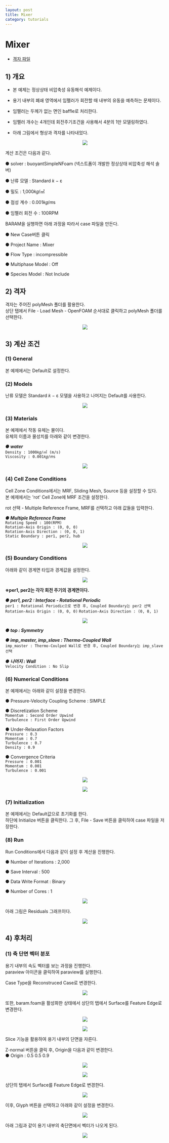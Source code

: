 ```yaml
---
layout: post
title: Mixer
category: tutorials
---
```


# Mixer 

* [격자 파일](https://drive.google.com/file/d/1Bop5tSUOdzj3twkmJtvLKBqwX8sAW2Dk/view?usp=sharing)

## 1) 개요 
* 본 예제는 정상상태 비압축성 유동해석 예제이다.<br>

* 용기 내부의 폐쇄 영역에서 임펠러가 회전할 때 내부의 유동을 예측하는 문제이다. <br>

* 임펠러는 두께가 없는 면인 baffle로 처리한다.<br>

* 임펠러 개수는 4개인데 회전주기조건을 사용해서 4분의 1만 모델링하였다.<br>

* 아래 그림에서 형상과 격자를 나타내었다.<br>

<p align='center'>
    <img src="https://github.com/nextfoam/baram-pages/raw/main/screenshots/mixer/3.1.png"><br>
</p>

계산 조건은 다음과 같다. <br>

●  solver : buoyantSimpleNFoam (넥스트폼이 개발한 정상상태 비압축성 해석 솔버) <br>

●  난류 모델 : Standard 𝑘 − ε<br>

●  밀도 : 1,000𝑘𝑔/㎥ <br>

●  점성 계수 : 0.001𝑘𝑔/𝑚s <br>

●  임펠러 회전 수 : 100RPM  <br>

BARAM을 실행하면 아래 과정을 따라서 case 파일을 만든다.<br>

●  New Case버튼 클릭<br>

●  Project Name : Mixer<br>

●  Flow Type : incompressible<br>

●  Multiphase Model : Off<br>

● Species Model : Not Include<br>

## 2) 격자
격자는 주어진 polyMesh 폴더를 활용한다. <br>
상단 탭에서 File - Load Mesh - OpenFOAM 순서대로 클릭하고 polyMesh 폴더를 선택한다. <br>

<p align='center'>
    <img src="https://github.com/nextfoam/baram-pages/raw/main/screenshots/mixer/3.2.png"><br>
</p>

## 3) 계산 조건
### (1) General
본 예제에서는 Default로 설정한다.<br>

### (2) Models
난류 모델은 Standard 𝑘 − ε 모델을 사용하고 나머지는 Default를 사용한다. <br>

<p align='center'>
    <img src="https://github.com/nextfoam/baram-pages/raw/main/screenshots/mixer/3.3.png"><br>
</p>

### (3) Materials
본 예제에서 작동 유체는 물이다.<br>
유체의 이름과 물성치를 아래와 같이 변경한다.<br>

***●  water***<br>
```Density : 1000𝑘𝑔/㎥ (m/s)```  <br>
```Viscosity : 0.001𝑘𝑔/𝑚s```  <br>

<p align='center'>
    <img src="https://github.com/nextfoam/baram-pages/raw/main/screenshots/mixer/3.4.png"><br>
</p>

### (4) Cell Zone Conditions
Cell Zone Conditions에서는 MRF, Sliding Mesh, Source 등을 설정할 수 있다.<br>
본 예제에서는 'rot' Cell Zone에 MRF 조건을 설정한다.<br>

rot 선택 - Multiple Reference Frame, MRF를 선택하고 아래 값들을 입력한다.<br>

***●  Multiple Reference Frame***<br>
```Rotating Speed : 100(RPM)```<br>
```Rotation-Axis Origin : (0, 0, 0)```<br>
```Rotation-Axis Direction : (0, 0, 1)```  <br>
```Static Boundary : per1, per2, hub```  <br>


<p align='center'>
    <img src="https://github.com/nextfoam/baram-pages/raw/main/screenshots/mixer/3.5.png"><br>
</p>

### (5) Boundary Conditions
아래와 같이 경계면 타입과 경계값을 설정한다.<br>

<p align='center'>
    <img src="https://github.com/nextfoam/baram-pages/raw/main/screenshots/mixer/3.6.png"><br>
</p>

**※per1, per2는 각각 회전 주기의 경계면이다.<br>**

***●  per1, per2 : Interface - Rotational Periodic***<br>
```per1 : Rotational Periodic으로 변경 후, Coupled Boundary는 per2 선택```<br>
```Rotation-Axis Origin : (0, 0, 0)```
```Rotation-Axis Direction : (0, 0, 1)```

<p align='center'>
    <img src="https://github.com/nextfoam/baram-pages/raw/main/screenshots/mixer/3.6.1.png"><br>
</p>

***●  top : Symmetry***<br>

***●  imp_master, imp_slave : Thermo-Coupled Wall***<br>
```imp_master : Thermo-Coulped Wall로 변경 후, Coupled Boundary는 imp_slave 선택```<br>

***●  나머지 : Wall***<br>
```Velocity Condition : No Slip```<br>

### (6) Numerical Conditions
본 예제에서는 아래와 같이 설정을 변경한다. <br>

●  Pressure-Velocity Coupling Scheme : SIMPLE <br>

●  Discretization Scheme  <br>
```Momentum : Second Order Upwind``` <br>
```Turbulence : First Order Upwind``` <br>

●  Under-Relaxation Factors  <br>
```Pressure : 0.3```<br>
```Momentum : 0.7```<br>
```Turbulence : 0.7```<br>
```Density : 0.9``` <br>

●  Convergence Criteria  <br>
```Pressure : 0.001``` <br>
```Momentum : 0.001``` <br>
```Turbulence : 0.001``` <br>

<p align='center'>
    <img src="https://github.com/nextfoam/baram-pages/raw/main/screenshots/mixer/3.7.1.png"><br>
</p>

<p align='center'>
    <img src="https://github.com/nextfoam/baram-pages/raw/main/screenshots/mixer/3.7.2.png"><br>
</p>

### (7) Initialization
본 예제에서는 Default값으로 초기화를 한다.<br>
하단에 Initialize 버튼을 클릭한다. 그 후, File - Save 버튼을 클릭하여 case 파일을 저장한다. <br>

### (8) Run
Run Conditions에서 다음과 같이 설정 후 계산을 진행한다.<br>

●  Number of Iterations : 2,000  <br>

●  Save Interval : 500  <br>

●  Data Write Format : Binary  <br>

●  Number of Cores : 1  <br>

<p align='center'>
    <img src="https://github.com/nextfoam/baram-pages/raw/main/screenshots/mixer/3.8.png"><br>
</p>

아래 그림은 Residuals 그래프이다.
<p align='center'>
    <img src="https://github.com/nextfoam/baram-pages/raw/main/screenshots/mixer/3.9.png"><br>
</p>

## 4) 후처리

### (1) 축 단면 벡터 분포
용기 내부의 속도 벡터를 보는 과정을 진행한다.<br>
paraview 아이콘을 클릭하여 paraview를 실행한다.<br>

Case Type을 Reconstruced Case로 변경한다.

<p align='center'>
    <img src="https://github.com/nextfoam/baram-pages/raw/main/screenshots/mixer/3.10.png"><br>
</p>

또한, baram.foam을 활성화한 상태에서 상단의 탭에서 Surface를 Feature Edge로 변경한다.<br>

<p align='center'>
    <img src="https://github.com/nextfoam/baram-pages/raw/main/screenshots/mixer/3.10.1.png"><br>
</p>

<p align='center'>
    <img src="https://github.com/nextfoam/baram-pages/raw/main/screenshots/mixer/3.12.1.png"><br>
</p>

Slice 기능을 활용하여 용기 내부의 단면을 자른다.<br>

Z-normal 버튼을 클릭 후, Origin을 다음과 같이 변경한다.<br>
●  Origin : 0.5 0.5 0.9  <br>

<p align='center'>
    <img src="https://github.com/nextfoam/baram-pages/raw/main/screenshots/mixer/3.11.png"><br>
</p>

<p align='center'>
    <img src="https://github.com/nextfoam/baram-pages/raw/main/screenshots/mixer/3.12.png"><br>
</p>

상단의 탭에서 Surface를 Feature Edge로 변경한다.<br>

<p align='center'>
    <img src="https://github.com/nextfoam/baram-pages/raw/main/screenshots/mixer/3.12.1.png"><br>
</p>

이후, Glyph 버튼을 선택하고 아래와 같이 설정을 변경한다.<br>

<p align='center'>
    <img src="https://github.com/nextfoam/baram-pages/raw/main/screenshots/mixer/3.13.png"><br>
</p>

아래 그림과 같이 용기 내부의 축단면에서 벡터가 나오게 된다.<br>

<p align='center'>
    <img src="https://github.com/nextfoam/baram-pages/raw/main/screenshots/mixer/3.14.png"><br>
</p>